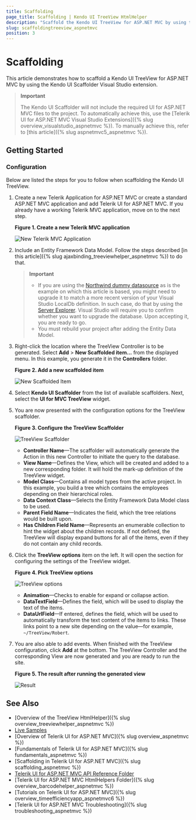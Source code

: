 ```yaml
---
title: Scaffolding
page_title: Scaffolding | Kendo UI TreeView HtmlHelper
description: "Scaffold the Kendo UI TreeView for ASP.NET MVC by using the Kendo UI Scaffolder extension for Visual Studio."
slug: scaffoldingtreeview_aspnetmvc
position: 3
---
```


# Scaffolding

This article demonstrates how to scaffold a Kendo UI TreeView for ASP.NET MVC by using the Kendo UI Scaffolder Visual Studio extension.

> **Important**
>
> The Kendo UI Scaffolder will not include the required UI for ASP.NET MVC files to the project. To automatically achieve this, use the [Telerik UI for ASP.NET MVC Visual Studio Extensions]({% slug overview_visualstudio_aspnetmvc %}). To manually achieve this, refer to [this article]({% slug aspnetmvc5_aspnetmvc %}).

## Getting Started

### Configuration

Below are listed the steps for you to follow when scaffolding the Kendo UI TreeView.

1. Create a new Telerik Application for ASP.NET MVC or create a standard ASP.NET MVC application and add Telerik UI for ASP.NET MVC. If you already have a working Telerik MVC application, move on to the next step.

    **Figure 1. Create a new Telerik MVC application**

    ![New Telerik MVC Application](images/treeview-scaffolding1.png)

1. Include an Entity Framework Data Model. Follow the steps described [in this article]({% slug ajaxbinding_treeviewhelper_aspnetmvc %}) to do that.

    > **Important**
    > * If you are using the [Northwind dummy datasource](https://archive.codeplex.com/?p=northwinddatabase) as is the example on which this article is based, you might need to upgrade it to match a more recent version of your Visual Studio LocalDb definition. In such case, do that  by using the [Server Explorer](https://msdn.microsoft.com/en-us/library/hh873188.aspx). Visual Studio will require you to confirm whether you want to upgrade the database. Upon accepting it, you are ready to go.
    > * You must rebuild your project after adding the Entity Data Model.

1. Right-click the location where the TreeView Controller is to be generated. Select **Add** > **New Scaffolded item...** from the displayed menu. In this example, you generate it in the **Controllers** folder.

    **Figure 2. Add a new scaffolded item**

    ![New Scaffolded Item](images/treeview-scaffolding2.png)

1. Select **Kendo UI Scaffolder** from the list of available scaffolders. Next, select the **UI for MVC TreeView** widget.

1. You are now presented with the configuration options for the TreeView scaffolder.

    **Figure 3. Configure the TreeView Scaffolder**

    ![TreeView Scaffolder](images/treeview-scaffolding3.png)

    * **Controller Name**&mdash;The scaffolder will automatically generate the Action in this new Controller to initiate the query to the database.
    * **View Name**&mdash;Defines the View, which will be created and added to a new corresponding folder. It will hold the mark-up definition of the TreeView widget.
    * **Model Class**&mdash;Contains all model types from the active project. In this example, you build a tree which contains the employees depending on their hierarchical roles.
    * **Data Context Class**&mdash;Selects the Entity Framework Data Model class to be used.
    * **Parent Field Name**&mdash;Indicates the field, which the tree relations would be built upon.
    * **Has Children Field Name**&mdash;Represents an enumerable collection to hint the widget about the children records. If not defined, the TreeView will display expand buttons for all of the items, even if they do not contain any child records.

1. Click the **TreeView options** item on the left. It will open the section for configuring the settings of the TreeView widget.

    **Figure 4. Pick TreeView options**

    ![TreeView options](images/treeview-scaffolding4.png)

    * **Animation**&mdash;Checks to enable for expand or collapse action.
    * **DataTextField**&mdash;Defines the field, which will be used to display the text of the items.
    * **DataUrlField**&mdash;If entered, defines the field, which will be used to automatically transform the text content of the items to links. These links point to a new site depending on the value&mdash;for example, `~/TreeView/Robert`.

1. You are also able to add events. When finished with the TreeView configuration, click **Add** at the bottom. The TreeView Controller and the corresponding View are now generated and you are ready to run the site.

    **Figure 5. The result after running the generated view**

    ![Result](images/treeview-scaffolding5.png)

## See Also

* [Overview of the TreeView HtmlHelper]({% slug overview_treeviewhelper_aspnetmvc %})
* [Live Samples](http://demos.telerik.com/aspnet-mvc/treeview/index)
* [Overview of Telerik UI for ASP.NET MVC]({% slug overview_aspnetmvc %})
* [Fundamentals of Telerik UI for ASP.NET MVC]({% slug fundamentals_aspnetmvc %})
* [Scaffolding in Telerik UI for ASP.NET MVC]({% slug scaffolding_aspnetmvc %})
* [Telerik UI for ASP.NET MVC API Reference Folder](http://docs.telerik.com/aspnet-mvc/api/Kendo.Mvc/AggregateFunction)
* [Telerik UI for ASP.NET MVC HtmlHelpers Folder]({% slug overview_barcodehelper_aspnetmvc %})
* [Tutorials on Telerik UI for ASP.NET MVC]({% slug overview_timeefficiencyapp_aspnetmvc6 %})
* [Telerik UI for ASP.NET MVC Troubleshooting]({% slug troubleshooting_aspnetmvc %})
